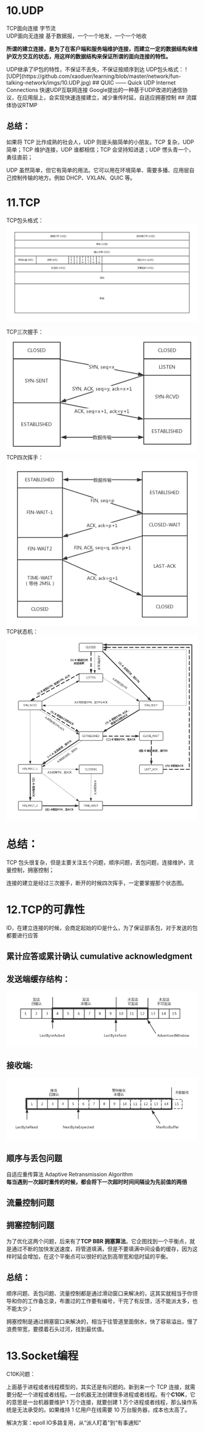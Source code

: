 # 10.UDP
TCP面向连接 字节流  
UDP面向无连接 基于数据报，一个一个地发，一个一个地收    
<p><strong>所谓的建立连接，是为了在客户端和服务端维护连接，而建立一定的数据结构来维护双方交互的状态，用这样的数据结构来保证所谓的面向连接的特性。</strong></p>
UDP继承了IP包的特性，不保证不丢失，不保证按顺序到达  
UDP包头格式：  
![UDP](https://github.com/xaoduer/learning/blob/master/network/fun-talking-network/imgs/10.UDP.jpg)
## QUIC —— Quick UDP Internet Connections 快速UDP互联网连接
Google提出的一种基于UDP改进的通信协议，在应用层上，会实现快速连接建立，减少重传时延，自适应拥塞控制  
## 流媒体协议RTMP  

## 总结：  
<p>如果将 TCP 比作成熟的社会人，UDP 则是头脑简单的小朋友。TCP 复杂，UDP 简单；TCP 维护连接，UDP 谁都相信；TCP 会坚持知进退；UDP 愣头青一个，勇往直前；</p>
<p>UDP 虽然简单，但它有简单的用法。它可以用在环境简单、需要多播、应用层自己控制传输的地方。例如 DHCP、VXLAN、QUIC 等。</p>


# 11.TCP
TCP包头格式：  
![TCP-data](https://github.com/xaoduer/learning/blob/master/network/fun-talking-network/imgs/11.TCP-data.jpg)

TCP三次握手：  
![TCP-3-Handshake](https://github.com/xaoduer/learning/blob/master/network/fun-talking-network/imgs/11.TCP-3-handshake.jpg)
TCP四次挥手：  
![TCP-4-FIN](https://github.com/xaoduer/learning/blob/master/network/fun-talking-network/imgs/11.TCP-4-FIN.jpg)
TCP状态机：  
![TCP-state](https://github.com/xaoduer/learning/blob/master/network/fun-talking-network/imgs/11.TCP-state.jpg)
# 总结：
<p>TCP 包头很复杂，但是主要关注五个问题，顺序问题，丢包问题，连接维护，流量控制，拥塞控制；</p>
<p>连接的建立是经过三次握手，断开的时候四次挥手，一定要掌握那个状态图。</p>

# 12.TCP的可靠性
ID，在建立连接的时候，会商定起始的ID是什么，为了保证部丢包，对于发送的包都要进行应答  
## 累计应答或累计确认 cumulative acknowledgment
## 发送端缓存结构：  
![TCP发送端缓存结构](https://github.com/xaoduer/learning/blob/master/network/fun-talking-network/imgs/12.TCP-client-buffer-data.jpg)

## 接收端:
![TCP接收端缓存数据结构](https://github.com/xaoduer/learning/blob/master/network/fun-talking-network/imgs/12.TCP-ack-buffer-data.jpg)

## 顺序与丢包问题
自适应重传算法 Adaptive Retransmission Algorithm  
<strong>每当遇到一次超时重传的时候，都会将下一次超时时间间隔设为先前值的两倍</strong>

## 流量控制问题

## 拥塞控制问题
<p>为了优化这两个问题，后来有了<strong>TCP BBR 拥塞算法</strong>。它企图找到一个平衡点，就是通过不断的加快发送速度，将管道填满，但是不要填满中间设备的缓存，因为这样时延会增加，在这个平衡点可以很好的达到高带宽和低时延的平衡。</p>

## 总结：
<p>顺序问题、丢包问题、流量控制都是通过滑动窗口来解决的，这其实就相当于你领导和你的工作备忘录，布置过的工作要有编号，干完了有反馈，活不能派太多，也不能太少；</p>
<p>拥塞控制是通过拥塞窗口来解决的，相当于往管道里面倒水，快了容易溢出，慢了浪费带宽，要摸着石头过河，找到最优值。</p>

# 13.Socket编程
C10K问题：  
<p>上面基于进程或者线程模型的，其实还是有问题的。新到来一个 TCP 连接，就需要分配一个进程或者线程。一台机器无法创建很多进程或者线程。有个<strong>C10K</strong>，它的意思是一台机器要维护 1 万个连接，就要创建 1 万个进程或者线程，那么操作系统是无法承受的。如果维持 1 亿用户在线需要 10 万台服务器，成本也太高了。</p>
解决方案：epoll IO多路复用，从“派人盯着”到“有事通知”  


